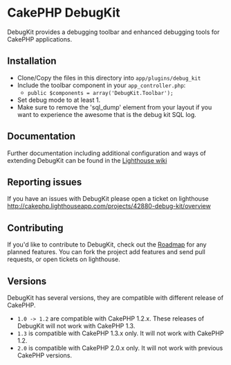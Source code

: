 # CakePHP DebugKit

DebugKit provides a debugging toolbar and enhanced debugging tools for CakePHP applications.

## Installation

* Clone/Copy the files in this directory into `app/plugins/debug_kit`
* Include the toolbar component in your `app_controller.php`:
   * `public $components = array('DebugKit.Toolbar');`
* Set debug mode to at least 1.
* Make sure to remove the 'sql_dump' element from your layout if you want to experience the awesome that is the debug kit SQL log.

## Documentation

Further documentation including additional configuration and ways of extending DebugKit can be found in the [Lighthouse wiki](http://cakephp.lighthouseapp.com/projects/42880-debug-kit/overview)

## Reporting issues

If you have an issues with DebugKit please open a ticket on lighthouse http://cakephp.lighthouseapp.com/projects/42880-debug-kit/overview

## Contributing

If you'd like to contribute to DebugKit, check out the [Roadmap](http://cakephp.lighthouseapp.com/projects/42880/roadmap) for any planned features.  You can fork the project add features and send pull requests, or open tickets on lighthouse.

## Versions

DebugKit has several versions, they are compatible with different release of CakePHP.

* `1.0 -> 1.2` are compatible with CakePHP 1.2.x.  These releases of DebugKit will not work with CakePHP 1.3.
* `1.3` is compatible with CakePHP 1.3.x only.  It will not work with CakePHP 1.2.
* `2.0` is compatible with CakePHP 2.0.x only.  It will not work with previous CakePHP versions.
